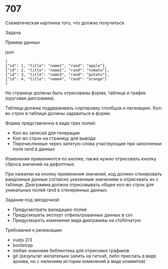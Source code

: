 # 707

Схематическая картинка того, что должно получиться.

Задача


Пример данных

json
```
[
{"id": 1, "title": "name1", "rand": "apple"},
{"id": 2, "title": "name2", "rand": "tomato"},
{"id": 3, "title": "name3", "rand": "potato"},
{"id": 4, "title": "name4", "rand": "orange"}
]
```

На странице должны быть отрисованы форма, таблица и график (круговая диограмма).


Таблица должна поддерживать сортировку столбцов и пагинацию.
Кол-во строк в таблице должны задаваться в форме.

Форма представленна в виде трех полей:

- Кол-во записей для генерации
- Кол-во строк на страницу для вывода
- Перечисленные через запятую слова участвующие при заполнении поля rand в данных

Изменения применяются по кнопке, также нужно отрисовать кнопку сброса значений на дефолтные.

При нажатии на кнопку применения значений, код должен сгенировать рандомные данные согласно указанным значениям и отрисовать их с таблице.
Диаграмма должна отрисовывать общее кол-во строк для уникальных полей rand в сгенеренных данных.

Задание под звездочкой:

- Предусмотреть валидацию полей
- Предусмореть экспорт отфильтрованных данных в csv
- Предусмореть изменение вида диаграммы на стоблчатую


Требования к релиазации:

- vuejs 2/3
- bootstrap
- любая знакомая библиотека для отрисовки графиков
- git (результат желательно залить на гитхаб, либо прислать в виде архива, но с наличием истории изменений в виде коммитов)
